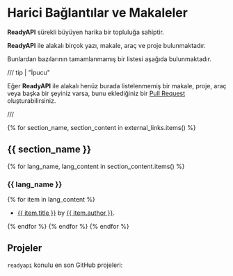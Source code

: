 # Harici Bağlantılar ve Makaleler

**ReadyAPI** sürekli büyüyen harika bir topluluğa sahiptir.

**ReadyAPI** ile alakalı birçok yazı, makale, araç ve proje bulunmaktadır.

Bunlardan bazılarının tamamlanmamış bir listesi aşağıda bulunmaktadır.

/// tip | "İpucu"

Eğer **ReadyAPI** ile alakalı henüz burada listelenmemiş bir makale, proje, araç veya başka bir şeyiniz varsa, bunu eklediğiniz bir <a href="https://github.com/readyapi/readyapi/edit/master/docs/en/data/external_links.yml" class="external-link" target="_blank">Pull Request</a> oluşturabilirsiniz.

///

{% for section_name, section_content in external_links.items() %}

## {{ section_name }}

{% for lang_name, lang_content in section_content.items() %}

### {{ lang_name }}

{% for item in lang_content %}

* <a href="{{ item.link }}" class="external-link" target="_blank">{{ item.title }}</a> by <a href="{{ item.author_link }}" class="external-link" target="_blank">{{ item.author }}</a>.

{% endfor %}
{% endfor %}
{% endfor %}

## Projeler

`readyapi` konulu en son GitHub projeleri:

<div class="github-topic-projects">
</div>

